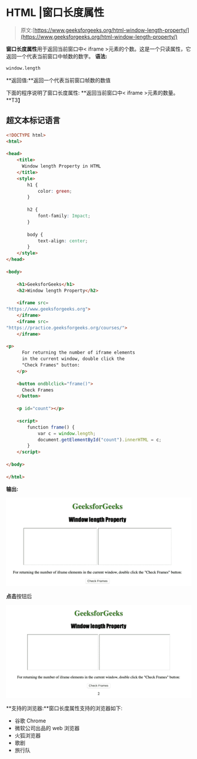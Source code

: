 # HTML |窗口长度属性

> 原文:[https://www.geeksforgeeks.org/html-window-length-property/](https://www.geeksforgeeks.org/html-window-length-property/)

**窗口长度属性**用于返回当前窗口中< iframe >元素的个数。这是一个只读属性，它返回一个代表当前窗口中帧数的数字。
**语法:**

```html
window.length
```

**返回值:**返回一个代表当前窗口帧数的数值

下面的程序说明了窗口长度属性:
**返回当前窗口中< iframe >元素的数量。**T3】

## 超文本标记语言

```html
<!DOCTYPE html>
<html>

<head>
    <title>
      Window length Property in HTML
    </title>
    <style>
        h1 {
            color: green;
        }

        h2 {
            font-family: Impact;
        }

        body {
            text-align: center;
        }
    </style>
</head>

<body>

    <h1>GeeksforGeeks</h1>
    <h2>Window length Property</h2>

    <iframe src=
"https://www.geeksforgeeks.org">
    </iframe>
    <iframe src=
"https://practice.geeksforgeeks.org/courses/">
    </iframe>

<p>
      For returning the number of iframe elements
      in the current window, double click the
      "Check Frames" button:
    </p>

    <button ondblclick="frame()">
      Check Frames
    </button>

    <p id="count"></p>

    <script>
        function frame() {
            var c = window.length;
            document.getElementById("count").innerHTML = c;
        }
    </script>

</body>

</html>                                          
```

**输出:**

![](img/18cddec20daef7a481d4a2cca8b6a212.png)

**点击**按钮后

![](img/eedaed9f37aa0dc4d6e3c76903bc1a9e.png)

**支持的浏览器:**窗口长度属性支持的浏览器如下:

*   谷歌 Chrome
*   微软公司出品的 web 浏览器
*   火狐浏览器
*   歌剧
*   旅行队